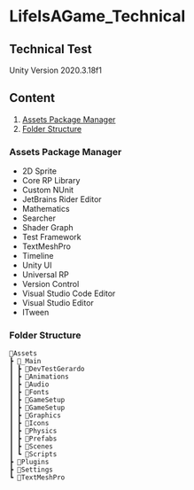 # LifeIsAGame_Technical
## Technical Test

Unity Version 2020.3.18f1

## Content
1. [Assets Package Manager](#assets-package-manager)
2. [Folder Structure](#folder-structure)

### Assets Package Manager
- 2D Sprite
- Core RP Library
- Custom NUnit
- JetBrains Rider Editor
- Mathematics
- Searcher
- Shader Graph
- Test Framework
- TextMeshPro
- Timeline
- Unity UI
- Universal RP
- Version Control
- Visual Studio Code Editor
- Visual Studio Editor
- ITween

### Folder Structure
```
📂Assets 
┣ 📂_Main
┃ ┣ 📂DevTestGerardo
┃ ┣ 📂Animations
┃ ┣ 📂Audio
┃ ┣ 📂Fonts
┃ ┣ 📂GameSetup
┃ ┣ 📂GameSetup
┃ ┣ 📂Graphics
┃ ┣ 📂Icons
┃ ┣ 📂Physics
┃ ┣ 📂Prefabs
┃ ┣ 📂Scenes
┃ ┗ 📂Scripts
┣ 📂Plugins
┣ 📂Settings
┗ 📂TextMeshPro
```
